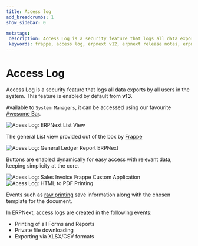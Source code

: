 ```yaml
---
title: Access log
add_breadcrumbs: 1
show_sidebar: 0

metatags:
 description: Access Log is a security feature that logs all data exports in the form of printing of Forms and reports, private file downloading and exporting reports in excel/csv formats.
 keywords: frappe, access log, erpnext v12, erpnext release notes, erpnext new features, erp, open source erp, free erp, security
---
```


# Access Log

Access Log is a security feature that logs all data exports by all users in the system. This feature is enabled by default from **v13**.

Available to `System Managers`, it can be accessed using our favourite [Awesome Bar](/docs/user/manual/en/using-erpnext/articles/Global-search).

<img class="screenshot" alt="Acess Log: ERPNext List View" src="{{docs_base_url}}/assets/img/access-log/access-log-002.png">

The general List view provided out of the box by [Frappe](https://frappe.io/frappe)

<img class="screenshot" alt="Acess Log: General Ledger Report ERPNext" src="{{docs_base_url}}/assets/img/access-log/access-log-003.png">

Buttons are enabled dynamically for easy access with relevant data, keeping simplicity at the core.

<img class="screenshot" alt="Acess Log: Sales Invoice Frappe Custom Application" src="{{docs_base_url}}/assets/img/access-log/access-log-001.png">

<img class="screenshot" alt="Acess Log: HTML to PDF Printing" src="{{docs_base_url}}/assets/img/access-log/access-log-004.png">

Events such as [raw printing](/docs/user/manual/en/setting-up/print/raw-printing) save information along with the chosen template for the document.


In ERPNext, access logs are created in the following events:

 - Printing of all Forms and Reports
 - Private file downloading
 - Exporting via XLSX/CSV formats
